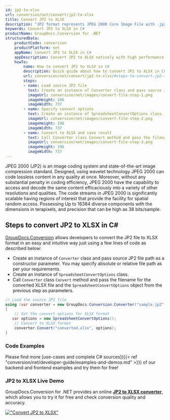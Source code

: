 ```yaml
---
id: jp2-to-xlsx
url: conversion/net/convert/jp2-to-xlsx
title: Convert JP2 to XLSX
description: "JP2 format represents JPEG 2000 Core Image File with .jp2 extension. Learn how to convert JP2 to XLSX file programmatically in C# language using GroupDocs.Conversion for .NET library."
keywords: Convert JP2 to XLSX in C#
productName: GroupDocs.Conversion for .NET
structuredData:
    productCode: conversion
    productPlatform: net
    appName: Convert JP2 to XLSX in C#
    appDescription: Convert JP2 to XLSX natively with high performance using C# language and server side GroupDocs.Conversion for .NET APIs, without the use of any software like Microsoft or Open Office.
    howTo:
        name: How to convert JP2 to XLSX in C# 
        description: Quick guide about how to convert JP2 to XLSX in C# with high performance and accuracy.
        url: conversion/net/convert/jp2-to-xlsx/#steps-to-convert-jp2-to-xlsx-in-c
        steps:
        - name: Load source JP2 file 
          text: Create an instance of Converter class and pass source JP2 file path as a constructor parameter. You may specify absolute or relative file path as per your requirements. 
          imageUrl: conversion/net/images/convert-file-step-1.png
          imageHeight: 196
          imageWidth: 737
        - name: Specify convert options 
          text: Create an instance of SpreadsheetConvertOptions class.
          imageUrl: conversion/net/images/convert-file-step-2.png
          imageHeight: 196
          imageWidth: 737
        - name: Convert to XLSX and save result 
          text: Call Converter class Convert method and pass the filename for the converted HTML file and the SpreadsheetConvertOptions object from the previous step as parameters.
          imageUrl: conversion/net/images/convert-file-step-3.png
          imageHeight: 196
          imageWidth: 737
---
```


JPEG 2000 (JP2) is an image coding system and state-of-the-art image compression standard. Designed, using wavelet technology JPEG 2000 can code lossless content in any quality at once. Moreover, without any substantial penalty in coding efficiency, JPEG 2000  have the capability to access and decode the same content efficaciously into a variety of other resolutions and qualities. The code streams in JPEG 2000 is significantly scalable having regions of interest that provide the facility for spatial random access. Possessing Up to 16384 diverse components with the dimensions in terapixels, and precision that can be high as 38 bits/sample.

## Steps to convert JP2 to XLSX in C#

[GroupDocs.Conversion](https://products.groupdocs.com/conversion/net) allows developers to convert the JP2 file to XLSX format in an easy and intuitive way just using a few lines of code as described below:

* Create an instance of `Converter` class and pass source JP2 file path as a constructor parameter. You may specify absolute or relative file path as per your requirements. 
* Create an instance of `SpreadsheetConvertOptions` class.
* Call `Converter` class `Convert` method and pass the filename for the converted XLSX file and the `SpreadsheetConvertOptions` object from the previous step as parameters.

```csharp
// Load the source JP2 file
using (var converter = new GroupDocs.Conversion.Converter("sample.jp2"))
{
    // Set the convert options for XLSX format
   var options = new SpreadsheetConvertOptions();
    // Convert to XLSX format
    converter.Convert("converted.xlsx", options);
}
```

### Code Examples

Please find more [use-cases and complete C# sources]({{< ref "conversion/net/developer-guide/examples-and-demos.md" >}}) of our backend and frontend examples and try them for free!

### JP2 to XLSX Live Demo

GroupDocs.Conversion for .NET provides an online [**JP2 to XLSX converter**](https://products.groupdocs.app/conversion/jp2-to-xlsx), which allows you to try it for free and check conversion quality and accuracy.

[!["Convert JP2 to XLSX"](conversion/net/images/convert-to-xlsx/convert-jp2-to-xlsx.png)](https://products.groupdocs.app/conversion/jp2-to-xlsx)